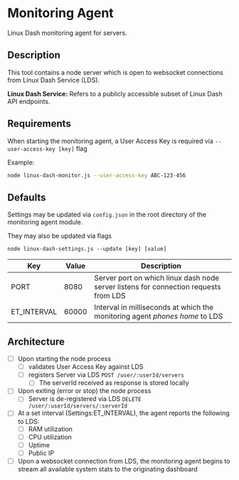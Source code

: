 # Monitoring Agent

Linux Dash monitoring agent for servers.

## Description

This tool contains a node server which is open to websocket connections from Linux Dash Service (LDS). 

**Linux Dash Service:** Refers to a publicly accessible subset of Linux Dash API endpoints.

## Requirements

When starting the monitoring agent, a User Access Key is required via ```--user-access-key [key]``` flag

Example:

```sh
node linux-dash-monitor.js --user-access-key ABC-123-456
```

## Defaults

Settings may be updated via ```config.json``` in the root directory of the monitoring agent module.

They may also be updated via flags

```
node linux-dash-settings.js --update [key] [value]
```

Key | Value | Description
------------ | ------------- | -------------
PORT | 8080 | Server port on which linux dash node server listens for connection requests from LDS
ET_INTERVAL | 60000 | Interval in milliseconds at which the monitoring agent *phones home* to LDS


## Architecture

- [ ] Upon starting the node process
	- [ ] validates User Access Key against LDS
	- [ ] registers Server via LDS ```POST /user/:userId/servers```
		- [ ] The serverId received as response is stored locally	
- [ ] Upon exiting (error or stop) the node process
	- [ ] Server is de-registered via LDS ```DELETE /user/:userId/servers/:serverId```
- [ ] At a set interval (Settings:ET_INTERVAL), the agent reports the following to LDS:
	- [ ] RAM utilization
	- [ ] CPU utilization
	- [ ] Uptime
	- [ ] Public IP
- [ ] Upon a websocket connection from LDS, the monitoring agent begins to stream all available system stats to the originating dashboard